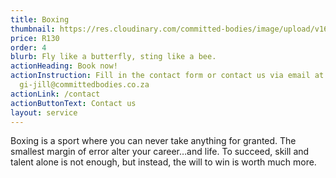 ```yaml
---
title: Boxing
thumbnail: https://res.cloudinary.com/committed-bodies/image/upload/v1644131036/services/DSC08550.png
price: R130
order: 4
blurb: Fly like a butterfly, sting like a bee.
actionHeading: Book now!
actionInstruction: Fill in the contact form or contact us via email at
  gi-jill@committedbodies.co.za
actionLink: /contact
actionButtonText: Contact us
layout: service
---
```

Boxing is a sport where you can never take anything for granted. The smallest margin of error alter your career…and life. To succeed, skill and talent alone is not enough, but instead, the will to win is worth much more.